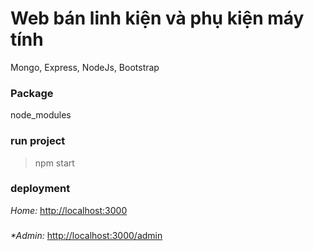 # Web bán linh kiện và phụ kiện máy tính

Mongo, Express, NodeJs, Bootstrap

### Package
  
node_modules

### run project

>npm start

### deployment
_Home:_ 
[http://localhost:3000](http://localhost:3000)
###
_*Admin:_ 
[http://localhost:3000/admin](http://localhost:3000/admin)
